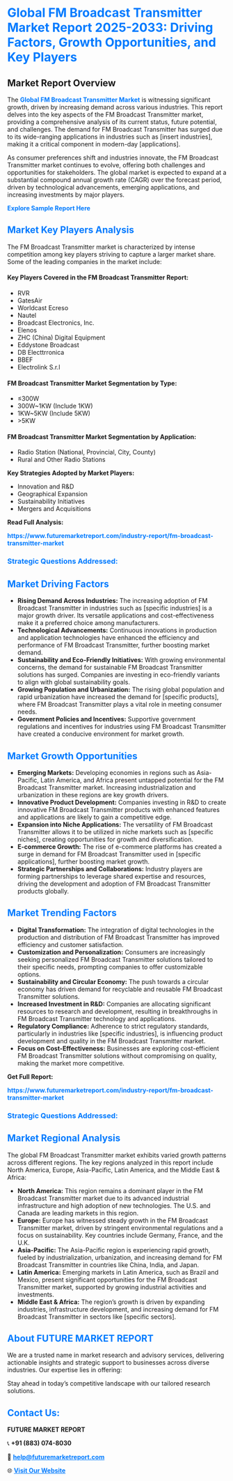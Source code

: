 <h1 style="color: #007BFF;">Global FM Broadcast Transmitter Market Report 2025-2033: Driving Factors, Growth Opportunities, and Key Players</h1>

<section id="overview">
<h2>Market Report Overview</h2>
<p>The <a href="https://www.futuremarketreport.com/industry-report/fm-broadcast-transmitter-market" style="color: #007BFF; text-decoration: none;"><strong>Global FM Broadcast Transmitter Market</strong></a> is witnessing significant growth, driven by increasing demand across various industries. This report delves into the key aspects of the FM Broadcast Transmitter market, providing a comprehensive analysis of its current status, future potential, and challenges. The demand for FM Broadcast Transmitter has surged due to its wide-ranging applications in industries such as [insert industries], making it a critical component in modern-day [applications].</p>
<p>As consumer preferences shift and industries innovate, the FM Broadcast Transmitter market continues to evolve, offering both challenges and opportunities for stakeholders. The global market is expected to expand at a substantial compound annual growth rate (CAGR) over the forecast period, driven by technological advancements, emerging applications, and increasing investments by major players.</p>
</section>

<section id="overview">
<p><a href="https://www.futuremarketreport.com/request-sample/reportId=82019" style="color: #007BFF; text-decoration: none;"><strong>Explore Sample Report Here</strong></a></p>
</section>

<section id="key-players">
<h2 style="color: #007BFF;">Market Key Players Analysis</h2>
<p>The FM Broadcast Transmitter market is characterized by intense competition among key players striving to capture a larger market share. Some of the leading companies in the market include:</p>
<h4>Key Players Covered in the FM Broadcast Transmitter Report:</h4>
<ul><li>RVR</li><li>GatesAir</li><li>Worldcast Ecreso</li><li>Nautel</li><li>Broadcast Electronics, Inc.</li><li>Elenos</li><li>ZHC (China) Digital Equipment</li><li>Eddystone Broadcast</li><li>DB Electtrronica</li><li>BBEF</li><li>Electrolink S.r.l</li></ul>
<h4>FM Broadcast Transmitter Market Segmentation by Type:</h4>
<ul><li>≤300W</li><li>300W~1KW (Include 1KW)</li><li>1KW~5KW (Include 5KW)</li><li>&gt;5KW</li></ul>

<h4>FM Broadcast Transmitter Market Segmentation by Application:</h4>
<ul><li>Radio Station (National, Provincial, City, County)</li><li>Rural and Other Radio Stations</li></ul>
<p><strong>Key Strategies Adopted by Market Players:</strong></p>
<ul>
<li>Innovation and R&D</li>
<li>Geographical Expansion</li>
<li>Sustainability Initiatives</li>
<li>Mergers and Acquisitions</li>
</ul>
</section>

<section>
<p><strong>Read Full Analysis: </strong></p><a href="https://www.futuremarketreport.com/industry-report/fm-broadcast-transmitter-market" style="color: #007BFF; text-decoration: none;"><strong>https://www.futuremarketreport.com/industry-report/fm-broadcast-transmitter-market</strong></a>
<h3 style="color: #007BFF;">Strategic Questions Addressed:</h3>
</section>

<section id="driving-factors">
<h2 style="color: #007BFF;">Market Driving Factors</h2>
<ul>
<li><strong>Rising Demand Across Industries:</strong> The increasing adoption of FM Broadcast Transmitter in industries such as [specific industries] is a major growth driver. Its versatile applications and cost-effectiveness make it a preferred choice among manufacturers.</li>
<li><strong>Technological Advancements:</strong> Continuous innovations in production and application technologies have enhanced the efficiency and performance of FM Broadcast Transmitter, further boosting market demand.</li>
<li><strong>Sustainability and Eco-Friendly Initiatives:</strong> With growing environmental concerns, the demand for sustainable FM Broadcast Transmitter solutions has surged. Companies are investing in eco-friendly variants to align with global sustainability goals.</li>
<li><strong>Growing Population and Urbanization:</strong> The rising global population and rapid urbanization have increased the demand for [specific products], where FM Broadcast Transmitter plays a vital role in meeting consumer needs.</li>
<li><strong>Government Policies and Incentives:</strong> Supportive government regulations and incentives for industries using FM Broadcast Transmitter have created a conducive environment for market growth.</li>
</ul>
</section>

<section id="growth-opportunities">
<h2 style="color: #007BFF;">Market Growth Opportunities</h2>
<ul>
<li><strong>Emerging Markets:</strong> Developing economies in regions such as Asia-Pacific, Latin America, and Africa present untapped potential for the FM Broadcast Transmitter market. Increasing industrialization and urbanization in these regions are key growth drivers.</li>
<li><strong>Innovative Product Development:</strong> Companies investing in R&D to create innovative FM Broadcast Transmitter products with enhanced features and applications are likely to gain a competitive edge.</li>
<li><strong>Expansion into Niche Applications:</strong> The versatility of FM Broadcast Transmitter allows it to be utilized in niche markets such as [specific niches], creating opportunities for growth and diversification.</li>
<li><strong>E-commerce Growth:</strong> The rise of e-commerce platforms has created a surge in demand for FM Broadcast Transmitter used in [specific applications], further boosting market growth.</li>
<li><strong>Strategic Partnerships and Collaborations:</strong> Industry players are forming partnerships to leverage shared expertise and resources, driving the development and adoption of FM Broadcast Transmitter products globally.</li>
</ul>
</section>

<section id="trending-factors">
<h2 style="color: #007BFF;">Market Trending Factors</h2>
<ul>
<li><strong>Digital Transformation:</strong> The integration of digital technologies in the production and distribution of FM Broadcast Transmitter has improved efficiency and customer satisfaction.</li>
<li><strong>Customization and Personalization:</strong> Consumers are increasingly seeking personalized FM Broadcast Transmitter solutions tailored to their specific needs, prompting companies to offer customizable options.</li>
<li><strong>Sustainability and Circular Economy:</strong> The push towards a circular economy has driven demand for recyclable and reusable FM Broadcast Transmitter solutions.</li>
<li><strong>Increased Investment in R&D:</strong> Companies are allocating significant resources to research and development, resulting in breakthroughs in FM Broadcast Transmitter technology and applications.</li>
<li><strong>Regulatory Compliance:</strong> Adherence to strict regulatory standards, particularly in industries like [specific industries], is influencing product development and quality in the FM Broadcast Transmitter market.</li>
<li><strong>Focus on Cost-Effectiveness:</strong> Businesses are exploring cost-efficient FM Broadcast Transmitter solutions without compromising on quality, making the market more competitive.</li>
</ul>
</section>

<section>
<p><strong>Get Full Report: </strong></p><a href="https://www.futuremarketreport.com/industry-report/fm-broadcast-transmitter-market" style="color: #007BFF; text-decoration: none;"><strong>https://www.futuremarketreport.com/industry-report/fm-broadcast-transmitter-market</strong></a>
<h3 style="color: #007BFF;">Strategic Questions Addressed:</h3>
</section>


<section id="regional-analysis">
<h2 style="color: #007BFF;">Market Regional Analysis</h2>
<p>The global FM Broadcast Transmitter market exhibits varied growth patterns across different regions. The key regions analyzed in this report include North America, Europe, Asia-Pacific, Latin America, and the Middle East & Africa:</p>
<ul>
<li><strong>North America:</strong> This region remains a dominant player in the FM Broadcast Transmitter market due to its advanced industrial infrastructure and high adoption of new technologies. The U.S. and Canada are leading markets in this region.</li>
<li><strong>Europe:</strong> Europe has witnessed steady growth in the FM Broadcast Transmitter market, driven by stringent environmental regulations and a focus on sustainability. Key countries include Germany, France, and the U.K.</li>
<li><strong>Asia-Pacific:</strong> The Asia-Pacific region is experiencing rapid growth, fueled by industrialization, urbanization, and increasing demand for FM Broadcast Transmitter in countries like China, India, and Japan.</li>
<li><strong>Latin America:</strong> Emerging markets in Latin America, such as Brazil and Mexico, present significant opportunities for the FM Broadcast Transmitter market, supported by growing industrial activities and investments.</li>
<li><strong>Middle East & Africa:</strong> The region’s growth is driven by expanding industries, infrastructure development, and increasing demand for FM Broadcast Transmitter in sectors like [specific sectors].</li>
</ul>
</section>

<footer>
<h2 style="color: #007BFF;">About FUTURE MARKET REPORT</h2>
<p>We are a trusted name in market research and advisory services, delivering actionable insights and strategic support to businesses across diverse industries. Our expertise lies in offering:</p>

<p>Stay ahead in today’s competitive landscape with our tailored research solutions.</p>

<h2 style="color: #007BFF;">Contact Us:</h2>
<p><strong>FUTURE MARKET REPORT</strong></p>
<p>📞 <strong>+91 (883) 074-8030</strong></p>
<p>📧 <strong><a href="mailto:help@futuremarketreport.com" style="color: #007BFF;">help@futuremarketreport.com</a></strong></p>
<p>🌐 <strong><a href="https://www.futuremarketreport.com/" style="color: #007BFF;">Visit Our Website</a></strong></p>
</footer>